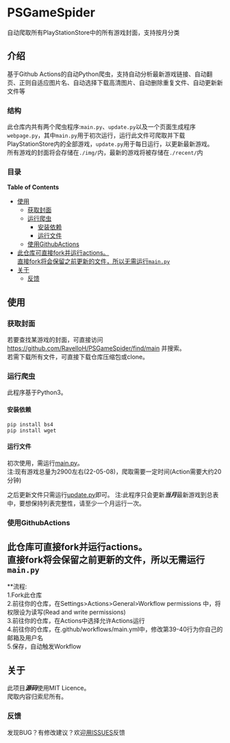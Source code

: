 # PSGameSpider
自动爬取所有PlayStationStore中的所有游戏封面，支持按月分类

## 介绍
基于Github Actions的自动Python爬虫，支持自动分析最新游戏链接、自动翻页、正则自适应图片名、自动选择下载高清图片、自动删除重复文件、自动更新新文件等

### 结构
此仓库内共有两个爬虫程序:`main.py`、`update.py`以及一个页面生成程序`webpage.py`，其中`main.py`用于初次运行，运行此文件可爬取并下载PlayStationStore内的全部游戏，`update.py`用于每日运行，以更新最新游戏。  
所有游戏的封面将会存储在`./img/`内，最新的游戏将被存储在`./recent/`内

### 目录
<!-- START doctoc generated TOC please keep comment here to allow auto update -->
<!-- DON'T EDIT THIS SECTION, INSTEAD RE-RUN doctoc TO UPDATE -->
**Table of Contents**

- [使用](#%E4%BD%BF%E7%94%A8)
  - [获取封面](#%E8%8E%B7%E5%8F%96%E5%B0%81%E9%9D%A2)
  - [运行爬虫](#%E8%BF%90%E8%A1%8C%E7%88%AC%E8%99%AB)
    - [安装依赖](#%E5%AE%89%E8%A3%85%E4%BE%9D%E8%B5%96)
    - [运行文件](#%E8%BF%90%E8%A1%8C%E6%96%87%E4%BB%B6)
  - [使用GithubActions](#%E4%BD%BF%E7%94%A8githubactions)
- [此仓库可直接fork并运行actions。  
直接fork将会保留之前更新的文件，所以无需运行`main.py`](#%E6%AD%A4%E4%BB%93%E5%BA%93%E5%8F%AF%E7%9B%B4%E6%8E%A5fork%E5%B9%B6%E8%BF%90%E8%A1%8Cactions--%0A%E7%9B%B4%E6%8E%A5fork%E5%B0%86%E4%BC%9A%E4%BF%9D%E7%95%99%E4%B9%8B%E5%89%8D%E6%9B%B4%E6%96%B0%E7%9A%84%E6%96%87%E4%BB%B6%E6%89%80%E4%BB%A5%E6%97%A0%E9%9C%80%E8%BF%90%E8%A1%8Cmainpy)
- [关于](#%E5%85%B3%E4%BA%8E)
  - [反馈](#%E5%8F%8D%E9%A6%88)

<!-- END doctoc generated TOC please keep comment here to allow auto update -->

## 使用
### 获取封面
若要查找某游戏的封面，可直接访问 https://github.com/RavelloH/PSGameSpider/find/main 并搜索。  
若需下载所有文件，可直接下载仓库压缩包或clone。  

### 运行爬虫
此程序基于Python3。
#### 安装依赖
```
pip install bs4
pip install wget
```
#### 运行文件

初次使用，需运行[main.py](https://github.com/RavelloH/PSGameSpider/blob/main/main.py)。  
注:现有游戏总量为2900左右(22-05-08)，爬取需要一定时间(Action需要大约20分钟)  

之后更新文件只需运行[update.py](https://github.com/RavelloH/PSGameSpider/blob/main/update.py)即可。
注:此程序只会更新***当月***最新游戏到总表中，要想保持列表完整性，请至少一个月运行一次。

### 使用GithubActions  
此仓库可直接fork并运行actions。  
直接fork将会保留之前更新的文件，所以无需运行`main.py`
----
**流程:  
1.Fork此仓库  
2.前往你的仓库，在Settings>Actions>General>Workflow permissions
中，将权限设为读写(Read and write permissions)  
3.前往你的仓库，在Actions中选择允许Actions运行  
4.前往你的仓库，在.github/workflows/main.yml中，修改第39-40行为你自己的邮箱及用户名  
5.保存，自动触发Workflow

## 关于
此项目***源码***使用MIT Licence。  
爬取内容归索尼所有。  

### 反馈
发现BUG？有修改建议？欢迎[用ISSUES](https://github.com/RavelloH/PSGameSpider/issues/new)反馈
